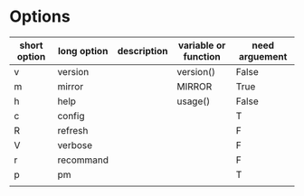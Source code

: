  # Options

| short option | long option | description | variable or function | need arguement |
| ------------ | ----------- | ----------- | -------------------- | -------------- |
| v            | version     |             | version()            | False          |
| m            | mirror      |             | MIRROR               | True           |
| h            | help        |             | usage()              | False          |
| c            | config      |             |                      | T              |
| R            | refresh     |             |                      | F              |
| V            | verbose     |             |                      | F              |
| r            | recommand   |             |                      | F              |
| p            | pm          |             |                      | T              |
|              |             |             |                      |                |

